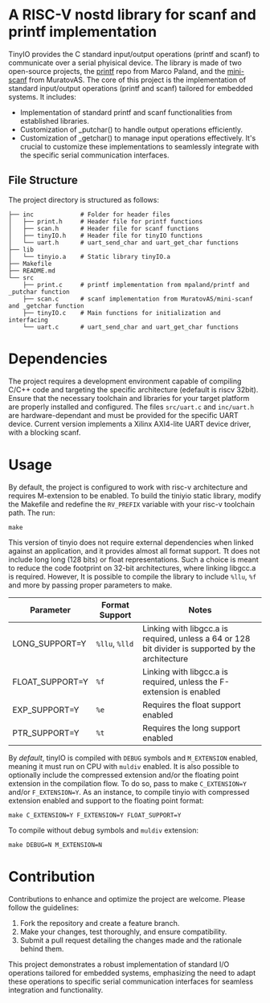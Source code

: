 # A RISC-V nostd library for scanf and printf implementation
TinyIO provides the C standard input/output operations (printf and scanf) to communicate over a serial phyisical device. The library is made of two open-source projects, 
the [printf](https://github.com/mpaland/printf/tree/master) repo from Marco Paland, and the [mini-scanf](https://github.com/MuratovAS/mini-scanf) from MuratovAS.
The core of this project is the implementation of standard input/output operations (printf and scanf) tailored for embedded systems. It includes:
- Implementation of standard printf and scanf functionalities from established libraries.
- Customization of _putchar() to handle output operations efficiently.
- Customization of _getchar() to manage input operations effectively.
It's crucial to customize these implementations to seamlessly integrate with the specific serial communication interfaces.

## File Structure
The project directory is structured as follows:
```plaintext
├── inc             # Folder for header files
│   ├── print.h     # Header file for printf functions
│   ├── scan.h      # Header file for scanf functions
│   ├── tinyIO.h    # Header file for tinyIO functions
│   └── uart.h      # uart_send_char and uart_get_char functions 
├── lib
│   └── tinyio.a    # Static library tinyIO.a
├── Makefile
├── README.md
└── src
    ├── print.c     # printf implementation from mpaland/printf and _putchar function
    ├── scan.c      # scanf implementation from MuratovAS/mini-scanf and _getchar function
    ├── tinyIO.c    # Main functions for initialization and interfacing
    └── uart.c      # uart_send_char and uart_get_char functions
``` 
# Dependencies
The project requires a development environment capable of compiling C/C++ code and targeting the specific architecture (edefault is riscv 32bit).
Ensure that the necessary toolchain and libraries for your target platform are properly installed and configured.
The files `src/uart.c` and `inc/uart.h` are hardware-dependant and must be provided for the specific UART device. Current version implements
a Xilinx AXI4-lite UART device driver, with a blocking scanf. 

# Usage
By default, the project is configured to work with risc-v architecture and requires M-extension to be enabled.
To build the tiniyio static library, modify the Makefile and redefine the `RV_PREFIX` variable with your risc-v toolchain path.
The run:
```
make
```
This version of tinyio does not require external dependencies when linked against an application, and it provides almost all format support. 
Tt does not include  long long (128 bits) or float representations. Such a choice is meant to reduce the code footprint on 32-bit architectures,
where linking libgcc.a is required. However, It is possible to compile the library to include `%llu`, `%f` and more by passing proper parameters to make.

| Parameter         | Format Support    | Notes                                                                                                 |
| ----------------- | ----------------- | ---------------------------------------------------------------------------------------------------   |
| LONG_SUPPORT=Y    | `%llu`, `%lld`    | Linking with libgcc.a is required, unless a 64 or 128 bit divider is supported by the architecture    |
| FLOAT_SUPPORT=Y   | `%f`              | Linking with libgcc.a is required, unless the F-extension is enabled                                  |
| EXP_SUPPORT=Y     | `%e`              | Requires the float support enabled                                                                    |
| PTR_SUPPORT=Y     | `%t`              | Requires the long support enabled                                                                     |


By *default*, tinyIO is compiled with `DEBUG` symbols and `M_EXTENSION` enabled, meaning it must run on CPU with `muldiv` enabled.
It is also possible to optionally include the compressed extension and/or the floating point extension in the compilation flow.
To do so, pass to make `C_EXTENSION=Y` and/or `F_EXTENSION=Y`. As an instance, to compile tinyio with compressed extension enabled and support
to the floating point format:
```
make C_EXTENSION=Y F_EXTENSION=Y FLOAT_SUPPORT=Y

```
To compile without debug symbols and `muldiv` extension:
```
make DEBUG=N M_EXTENSION=N

```

# Contribution
Contributions to enhance and optimize the project are welcome. Please follow the guidelines:
1. Fork the repository and create a feature branch.
2. Make your changes, test thoroughly, and ensure compatibility.
3. Submit a pull request detailing the changes made and the rationale behind them.

This project demonstrates a robust implementation of standard I/O operations tailored for embedded systems, emphasizing the need to adapt these operations to specific serial communication interfaces for seamless integration and functionality.